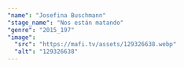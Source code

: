```yaml
---
"name": "Josefina Buschmann"
"stage_name": "Nos están matando"
"genre": "2015_197"
"image":
  "src": "https://mafi.tv/assets/129326638.webp"
  "alt": "129326638"
---
```

